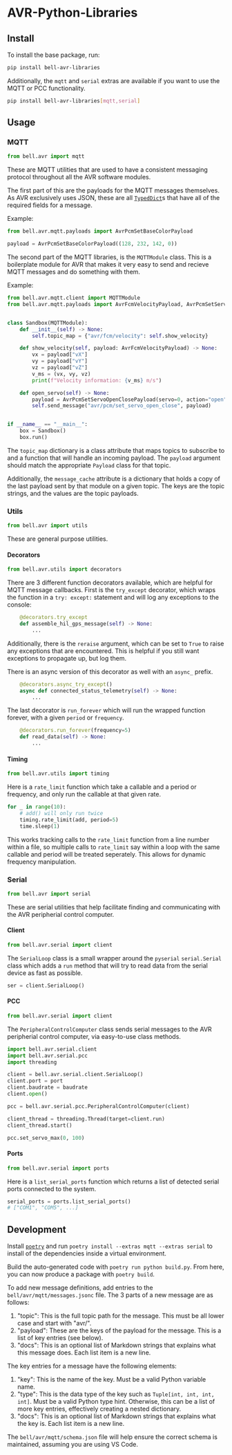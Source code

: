 # AVR-Python-Libraries

## Install

To install the base package, run:

```bash
pip install bell-avr-libraries
```

Additionally, the `mqtt` and `serial` extras are available if you want to use
the MQTT or PCC functionality.

```bash
pip install bell-avr-libraries[mqtt,serial]
```

## Usage

### MQTT

```python
from bell.avr import mqtt
```

These are MQTT utilities that are used to have a consistent messaging protocol
throughout all the AVR software modules.

The first part of this are the payloads for the MQTT messages themselves. As AVR
exclusively uses JSON, these are all
[`TypedDict`](https://docs.python.org/3/library/typing.html#typing.TypedDict)s
that have all of the required fields for a message.

Example:

```python
from bell.avr.mqtt.payloads import AvrPcmSetBaseColorPayload

payload = AvrPcmSetBaseColorPayload((128, 232, 142, 0))
```

The second part of the MQTT libraries, is the `MQTTModule` class.
This is a boilerplate module for AVR that makes it very easy to send
and recieve MQTT messages and do something with them.

Example:

```python
from bell.avr.mqtt.client import MQTTModule
from bell.avr.mqtt.payloads import AvrFcmVelocityPayload, AvrPcmSetServoOpenClosePayload


class Sandbox(MQTTModule):
    def __init__(self) -> None:
        self.topic_map = {"avr/fcm/velocity": self.show_velocity}

    def show_velocity(self, payload: AvrFcmVelocityPayload) -> None:
        vx = payload["vX"]
        vy = payload["vY"]
        vz = payload["vZ"]
        v_ms = (vx, vy, vz)
        print(f"Velocity information: {v_ms} m/s")

    def open_servo(self) -> None:
        payload = AvrPcmSetServoOpenClosePayload(servo=0, action="open")
        self.send_message("avr/pcm/set_servo_open_close", payload)


if __name__ == "__main__":
    box = Sandbox()
    box.run()
```

The `topic_map` dictionary is a class attribute that maps topics to subscribe to
and a function that will handle an incoming payload. The `payload` argument
should match the appropriate `Payload` class for that topic.

Additionally, the `message_cache` attribute is a dictionary that holds
a copy of the last payload sent by that module on a given topic. The keys are the
topic strings, and the values are the topic payloads.

### Utils

```python
from bell.avr import utils
```

These are general purpose utilities.

#### Decorators

```python
from bell.avr.utils import decorators
```

There are 3 different function decorators available, which are helpful for MQTT
message callbacks. First is the `try_except` decorator, which wraps the
function in a `try: except:` statement and will log any exceptions to the console:

```python
    @decorators.try_except
    def assemble_hil_gps_message(self) -> None:
        ...
```

Additionally, there is the `reraise` argument, which can be set to `True` to raise
any exceptions that are encountered. This is helpful if you still want exceptions
to propagate up, but log them.

There is an async version of this decorator as well with an `async_` prefix.

```python
    @decorators.async_try_except()
    async def connected_status_telemetry(self) -> None:
        ...
```

The last decorator is `run_forever` which will run the wrapped function forever,
with a given `period` or `frequency`.

```python
    @decorators.run_forever(frequency=5)
    def read_data(self) -> None:
        ...
```

#### Timing

```python
from bell.avr.utils import timing
```

Here is a `rate_limit` function which take a callable and a
period or frequency, and only run the callable at that given rate.

```python
for _ in range(10):
    # add() will only run twice
    timing.rate_limit(add, period=5)
    time.sleep(1)
```

This works tracking calls to the `rate_limit` function from a line number
within a file, so multiple calls to `rate_limit` say within a loop
with the same callable and period will be treated seperately. This allows
for dynamic frequency manipulation.

### Serial

```python
from bell.avr import serial
```

These are serial utilities that help facilitate finding and communicating
with the AVR peripherial control computer.

#### Client

```python
from bell.avr.serial import client
```

The `SerialLoop` class is a small wrapper around the `pyserial` `serial.Serial`
class which adds a `run` method that will try to read data from the serial device
as fast as possible.

```python
ser = client.SerialLoop()
```

#### PCC

```python
from bell.avr.serial import client
```

The `PeripheralControlComputer` class sends serial messages
to the AVR peripherial control computer, via easy-to-use class methods.

```python
import bell.avr.serial.client
import bell.avr.serial.pcc
import threading

client = bell.avr.serial.client.SerialLoop()
client.port = port
client.baudrate = baudrate
client.open()

pcc = bell.avr.serial.pcc.PeripheralControlComputer(client)

client_thread = threading.Thread(target=client.run)
client_thread.start()

pcc.set_servo_max(0, 100)
```

#### Ports

```python
from bell.avr.serial import ports
```

Here is a `list_serial_ports` function which returns a list of detected serial
ports connected to the system.

```python
serial_ports = ports.list_serial_ports()
# ["COM1", "COM5", ...]
```

## Development

Install [`poetry`](https://python-poetry.org/) and run
`poetry install --extras mqtt --extras serial` to install of the dependencies
inside a virtual environment.

Build the auto-generated code with `poetry run python build.py`. From here,
you can now produce a package with `poetry build`.

To add new message definitions, add entries to the `bell/avr/mqtt/messages.jsonc` file.
The 3 parts of a new message are as follows:

1. "topic": This is the full topic path for the message. This must be all lower case and
   start with "avr/".
2. "payload": These are the keys of the payload for the message.
   This is a list of key entries (see below).
3. "docs": This is an optional list of Markdown strings that explains what this
   message does. Each list item is a new line.

The key entries for a message have the following elements:

1. "key": This is the name of the key. Must be a valid Python variable name.
2. "type": This is the data type of the key such as `Tuple[int, int, int, int]`.
   Must be a valid Python type hint. Otherwise, this can be a list of more
   key entries, effectively creating a nested dictionary.
3. "docs": This is an optional list of Markdown strings that explains what the
   key is. Each list item is a new line.

The `bell/avr/mqtt/schema.json` file will help ensure the correct schema is maintained,
assuming you are using VS Code.
